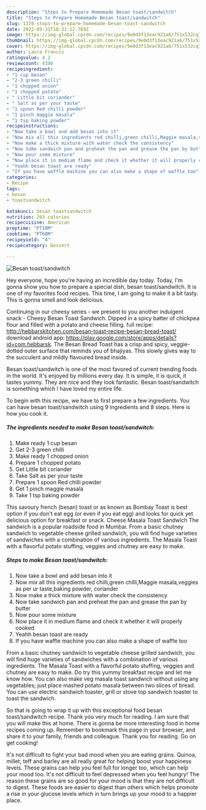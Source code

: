 ```yaml
---
description: "Steps to Prepare Homemade Besan toast/sandwitch"
title: "Steps to Prepare Homemade Besan toast/sandwitch"
slug: 1378-steps-to-prepare-homemade-besan-toast-sandwitch
date: 2022-05-31T18:31:12.769Z
image: https://img-global.cpcdn.com/recipes/9e0d3f13eac921a6/751x532cq70/besan-toastsandwitch-recipe-main-photo.jpg
thumbnail: https://img-global.cpcdn.com/recipes/9e0d3f13eac921a6/751x532cq70/besan-toastsandwitch-recipe-main-photo.jpg
cover: https://img-global.cpcdn.com/recipes/9e0d3f13eac921a6/751x532cq70/besan-toastsandwitch-recipe-main-photo.jpg
author: Laura Francis
ratingvalue: 4.2
reviewcount: 4398
recipeingredient:
- "1 cup besan"
- "2-3 green chilli"
- "1 chopped onion"
- "1 chopped potato"
- " Little bit coriander"
- " Salt as per your taste"
- "1 spoon Red chilli powder"
- "1 pinch maggie masala"
- "1 tsp baking powder"
recipeinstructions:
- "Now take a bowl and add besan into it"
- "Now mix all this ingredients red chilli,green chilli,Maggie masala,veggies as per ur taste,baking powder, coriander"
- "Now make a thick mixture with water check the consistency"
- "Now take sandwich pan and preheat the pan and grease the pan by butter"
- "Now pour some mixture"
- "Now place it in medium flame and check it whether it will properly cooked"
- "Yeahh besan toast are ready"
- "If you have waffle machine you can also make a shape of waffle too"
categories:
- Recipe
tags:
- besan
- toastsandwitch

katakunci: besan toastsandwitch 
nutrition: 263 calories
recipecuisine: American
preptime: "PT10M"
cooktime: "PT60M"
recipeyield: "4"
recipecategory: Dessert

---
```



![Besan toast/sandwitch](https://img-global.cpcdn.com/recipes/9e0d3f13eac921a6/751x532cq70/besan-toastsandwitch-recipe-main-photo.jpg)

Hey everyone, hope you're having an incredible day today. Today, I'm gonna show you how to prepare a special dish, besan toast/sandwitch. It is one of my favorites food recipes. This time, I am going to make it a bit tasty. This is gonna smell and look delicious.

Continuing in our cheesy series - we present to you another indulgent snack - Cheesy Besan Toast Sandwich. Dipped in a spicy batter of chickpea flour and filled with a potato and cheese filling. full recipe: http://hebbarskitchen.com/besan-toast-recipe-besan-bread-toast/ download android app: https://play.google.com/store/apps/details?id=com.hebbarsk. The Besan Bread Toast has a crisp and spicy, veggie-dotted outer surface that reminds you of bhajiyas. This slowly gives way to the succulent and mildly flavoured bread inside.

Besan toast/sandwitch is one of the most favored of current trending foods in the world. It's enjoyed by millions every day. It is simple, it is quick, it tastes yummy. They are nice and they look fantastic. Besan toast/sandwitch is something which I have loved my entire life.


To begin with this recipe, we have to first prepare a few ingredients. You can have besan toast/sandwitch using 9 ingredients and 8 steps. Here is how you cook it.

<!--inarticleads1-->

##### The ingredients needed to make Besan toast/sandwitch:

1. Make ready 1 cup besan
1. Get 2-3 green chilli
1. Make ready 1 chopped onion
1. Prepare 1 chopped potato
1. Get  Little bit coriander
1. Take  Salt as per your taste
1. Prepare 1 spoon Red chilli powder
1. Get 1 pinch maggie masala
1. Take 1 tsp baking powder


This savoury french (besan) toast or as known as Bombay Toast is best option if you don&#39;t eat egg (or even if you eat egg) and looks for quick yet delicious option for breakfast or snack. Cheese Masala Toast Sandwich The sandwich is a popular roadside food in Mumbai. From a basic chutney sandwich to vegetable cheese grilled sandwich, you will find huge varieties of sandwiches with a combination of various ingredients. The Masala Toast with a flavorful potato stuffing, veggies and chutney are easy to make. 

<!--inarticleads2-->

##### Steps to make Besan toast/sandwitch:

1. Now take a bowl and add besan into it
1. Now mix all this ingredients red chilli,green chilli,Maggie masala,veggies as per ur taste,baking powder, coriander
1. Now make a thick mixture with water check the consistency
1. Now take sandwich pan and preheat the pan and grease the pan by butter
1. Now pour some mixture
1. Now place it in medium flame and check it whether it will properly cooked
1. Yeahh besan toast are ready
1. If you have waffle machine you can also make a shape of waffle too


From a basic chutney sandwich to vegetable cheese grilled sandwich, you will find huge varieties of sandwiches with a combination of various ingredients. The Masala Toast with a flavorful potato stuffing, veggies and chutney are easy to make. Do try this yummy breakfast recipe and let me know how. You can also make veg masala toast sandwich without using any vegetables; just place mashed potato masala between two slices of bread. You can use electric sandwich toaster, grill or stove top sandwich toaster to toast the sandwich. 

So that is going to wrap it up with this exceptional food besan toast/sandwitch recipe. Thank you very much for reading. I am sure that you will make this at home. There is gonna be more interesting food in home recipes coming up. Remember to bookmark this page in your browser, and share it to your family, friends and colleague. Thank you for reading. Go on get cooking!

It's not difficult to fight your bad mood when you are eating grains. Quinoa, millet, teff and barley are all really great for helping boost your happiness levels. These grains can help you feel full for longer too, which can help your mood too. It's not difficult to feel depressed when you feel hungry! The reason these grains are so good for your mood is that they are not difficult to digest. These foods are easier to digest than others which helps promote a rise in your glucose levels which in turn brings up your mood to a happier place.
